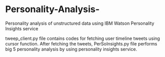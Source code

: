 # Personality-Analysis-
Personality analysis of unstructured data using IBM Watson Personality Insights service

tweep_client.py file contains codes for fetching user timeline tweets using cursor function. After fetching the tweets, PerSoInsights.py file performs big 5 personality analysis by using personality insights service. 

